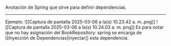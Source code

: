 Anotación de Spring que sirve para definir dependencias.
***
Ejemplo: 
![[Captura de pantalla 2025-03-06 a la(s) 10.23.42 a. m..png]]
![[Captura de pantalla 2025-03-06 a la(s) 10.24.03 a. m..png]]
Es para notar que no hay asignación del BookRepository: spring se encarga de [[Inyección de Dependencias|inyectar]] esta dependencia.